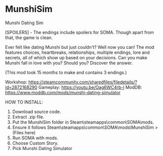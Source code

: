 # MunshiSim
Munshi Dating Sim

[SPOILERS] - The endings include spoilers for SOMA. Though apart from that, the game is clean.

Ever felt like dating Munshi but just couldn't? Well now you can! 
The mod features choices, heartbreaks, relationships, multiple endings, lore and secrets, all of which show up based on your decisions. 
Can you make Munshi fall in love with you? Should you? Discover the answer.

(This mod took 15 months to make and contains 3 endings.)

Workshop: https://steamcommunity.com/sharedfiles/filedetails/?id=2872168290
Gameplay: https://youtu.be/Oag6WC4rb-I
ModDB: https://www.moddb.com/mods/munshi-dating-simulator

HOW TO INSTALL:
1. Download source code.
2. Extract .zip file.
3. Put the MunshiSim folder in Steam\steamapps\common\SOMA\mods.
4. Ensure it follows Steam\steamapps\common\SOMA\mods\MunshiSim > (Files here)
5. Run SOMA with mods.
6. Choose Custom Story.
7. Pick Munshi Dating Simulator
